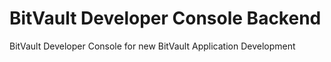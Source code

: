 # BitVault Developer Console Backend

BitVault Developer Console for new BitVault Application Development
